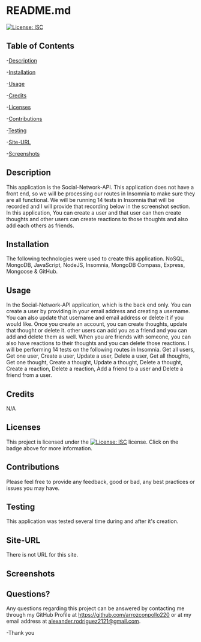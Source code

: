 
  # README.md
  
 [![License: ISC](https://img.shields.io/badge/License-ISC-blue.svg)](https://opensource.org/licenses/ISC)
  ## Table of Contents
  
 -[Description](#Description)
  
 -[Installation](#Installation)
  
 -[Usage](#Usage)
  
 -[Credits](#Credits)
  
 -[Licenses](#Licenses)
  
 -[Contributions](#Contributions)
  
 -[Testing](#Testing)
  
 -[Site-URL](#Site-URL)
  
 -[Screenshots](#Screenshots)

  ## Description
  This application is the Social-Network-API. This application does not have a front end, so we will be processing our routes in Insomnia to make sure they are all functional. We will be running 14 tests in Insomnia that will be recorded and I will provide that recording below in the screenshot section. In this application, You can create a user and that user can then create thoughts and other users can create reactions to those thoughts and also add each others as friends.

  ## Installation
  The following technologies were used to create this application. NoSQL, MongoDB, JavaScript, NodeJS, Insomnia, MongoDB Compass, Express, Mongoose & GitHub.

  ## Usage
  In the Social-Network-API application, which is the back end only. You can create a user by providing in your email address and creating a username. You can also update that username and email address or delete it if you would like. Once you create an account, you can create thoughts, update that thought or delete it. other users can add you as a friend and you can add and delete them as well. When you are friends with someone, you can also have reactions to their thoughts and you can delete those reactions. I will be performing 14 tests on the following routes in Insomnia. Get all users, Get one user, Create a user, Update a user, Delete a user, Get all thoughts, Get one thought, Create a thought, Update a thought, Delete a thought, Create a reaction, Delete a reaction, Add a friend to a user and Delete a friend from a user.

  ## Credits
  N/A

  ## Licenses
  This project is licensed under the [![License: ISC](https://img.shields.io/badge/License-ISC-blue.svg)](https://opensource.org/licenses/ISC) license. Click on the badge above for more information.

  ## Contributions
  Please feel free to provide any feedback, good or bad, any best practices or issues you may have. 

  ## Testing
  This application was tested several time during and after it's creation. 

  ## Site-URL
  There is not URL for this site. 

  ## Screenshots
  

  ## Questions?
  Any questions regarding this project can be answered by contacting me through my GitHub Profile at https://github.com/arrozconpollo220 or at my email address at alexander.rodriguez2121@gmail.com. 

  -Thank you

